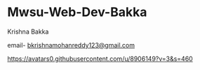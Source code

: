 # Mwsu-Web-Dev-Bakka


Krishna Bakka

email- bkrishnamohanreddy123@gmail.com

https://avatars0.githubusercontent.com/u/8906149?v=3&s=460
